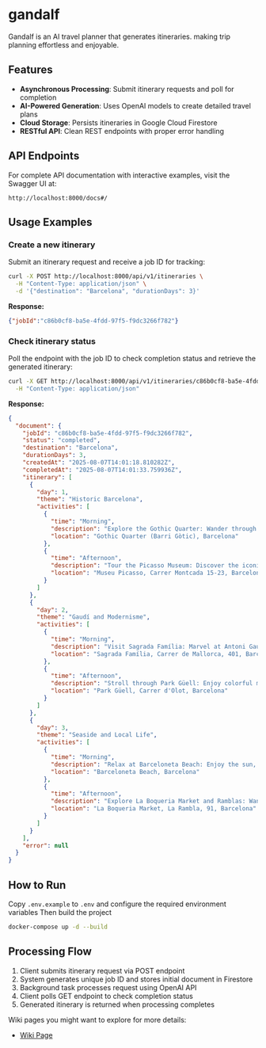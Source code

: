 # gandalf
Gandalf is an AI travel planner that generates itineraries. making trip planning effortless and enjoyable.

## Features
- **Asynchronous Processing**: Submit itinerary requests and poll for completion
- **AI-Powered Generation**: Uses OpenAI models to create detailed travel plans
- **Cloud Storage**: Persists itineraries in Google Cloud Firestore
- **RESTful API**: Clean REST endpoints with proper error handling

## API Endpoints
For complete API documentation with interactive examples, visit the Swagger UI at:
```
http://localhost:8000/docs#/
```

## Usage Examples

### Create a new itinerary
Submit an itinerary request and receive a job ID for tracking:

```bash
curl -X POST http://localhost:8000/api/v1/itineraries \
  -H "Content-Type: application/json" \
  -d '{"destination": "Barcelona", "durationDays": 3}'
```

**Response:**
```json
{"jobId":"c86b0cf8-ba5e-4fdd-97f5-f9dc3266f782"}
```

### Check itinerary status
Poll the endpoint with the job ID to check completion status and retrieve the generated itinerary:

```bash
curl -X GET http://localhost:8000/api/v1/itineraries/c86b0cf8-ba5e-4fdd-97f5-f9dc3266f782 \
  -H "Content-Type: application/json"
```

**Response:**
```json
{
  "document": {
    "jobId": "c86b0cf8-ba5e-4fdd-97f5-f9dc3266f782",
    "status": "completed",
    "destination": "Barcelona",
    "durationDays": 3,
    "createdAt": "2025-08-07T14:01:18.810282Z",
    "completedAt": "2025-08-07T14:01:33.759936Z",
    "itinerary": [
      {
        "day": 1,
        "theme": "Historic Barcelona",
        "activities": [
          {
            "time": "Morning",
            "description": "Explore the Gothic Quarter: Wander through the medieval streets, admire the architecture, visit the Barcelona Cathedral, and enjoy the Plaça Reial.",
            "location": "Gothic Quarter (Barri Gòtic), Barcelona"
          },
          {
            "time": "Afternoon",
            "description": "Tour the Picasso Museum: Discover the iconic works of Pablo Picasso in one of the world's foremost Picasso collections.",
            "location": "Museu Picasso, Carrer Montcada 15-23, Barcelona"
          }
        ]
      },
      {
        "day": 2,
        "theme": "Gaudí and Modernisme",
        "activities": [
          {
            "time": "Morning",
            "description": "Visit Sagrada Família: Marvel at Antoni Gaudí's masterpiece, the famous basilica with breathtaking architecture and stained glass.",
            "location": "Sagrada Família, Carrer de Mallorca, 401, Barcelona"
          },
          {
            "time": "Afternoon",
            "description": "Stroll through Park Güell: Enjoy colorful mosaics, whimsical structures, and panoramic views over Barcelona in this enchanting park designed by Gaudí.",
            "location": "Park Güell, Carrer d'Olot, Barcelona"
          }
        ]
      },
      {
        "day": 3,
        "theme": "Seaside and Local Life",
        "activities": [
          {
            "time": "Morning",
            "description": "Relax at Barceloneta Beach: Enjoy the sun, Mediterranean sea, and a paseo along the promenade. Try a seaside coffee at a chiringuito (beach bar).",
            "location": "Barceloneta Beach, Barcelona"
          },
          {
            "time": "Afternoon",
            "description": "Explore La Boqueria Market and Ramblas: Wander through the iconic market to sample local foods and juices, then stroll along Las Ramblas to experience street life and local shops.",
            "location": "La Boqueria Market, La Rambla, 91, Barcelona"
          }
        ]
      }
    ],
    "error": null
  }
}
```

## How to Run
Copy `.env.example` to `.env` and configure the required environment variables
Then build the project
```bash
docker-compose up -d --build
```

## Processing Flow
1. Client submits itinerary request via POST endpoint
2. System generates unique job ID and stores initial document in Firestore
3. Background task processes request using OpenAI API
4. Client polls GET endpoint to check completion status
5. Generated itinerary is returned when processing completes

Wiki pages you might want to explore for more details:
- [Wiki Page](https://deepwiki.com/ArshiAbolghasemi/gandalf)
